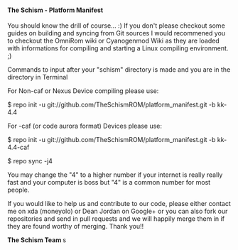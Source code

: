 <h4>
The Schism - Platform Manifest
</h4>
You should know the drill of course... :) If you don't please checkout some guides on building and syncing from Git sources
I would recommened you to checkout the OmniRom wiki or Cyanogenmod Wiki as they are loaded with informations for compiling and starting a Linux compiling environment. ;) 

Commands to input after your "schism" directory is made and you are in the directory in Terminal

For Non-caf or Nexus Device compiling please use:

$ repo init -u git://github.com/TheSchismROM/platform_manifest.git -b kk-4.4

For -caf (or code aurora format) Devices please use: 

$ repo init -u git://github.com/TheSchismROM/platform_manifest.git -b kk-4.4-caf

$ repo sync -j4

You may change the "4" to a higher number if your internet is really really fast and your computer is boss but "4" is a common number for most people.

If you would like to help us and contribute to our code, please either contact me on xda (moneyolo) or Dean Jordan on Google+ or you can also fork our repositories and send in pull requests and we will happily merge them in if they are found worthy of merging. Thank you!!

<b>
The Schism Team
</b>s
